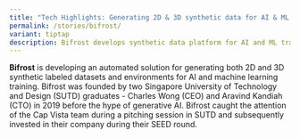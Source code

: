 ```yaml
---
title: "Tech Highlights: Generating 2D & 3D synthetic data for AI & ML training"
permalink: /stories/bifrost/
variant: tiptap
description: Bifrost develops synthetic data platform for AI and ML training
---
```

<p><strong>Bifrost</strong> is developing an automated solution for generating both 2D and 3D synthetic labeled datasets and environments for AI and machine learning training. Bifrost was founded by two Singapore University of Technology and Design (SUTD) graduates - Charles Wong (CEO) and Aravind Kandiah (CTO) in 2019 before the hype of generative AI. Bifrost caught the attention of the Cap Vista team during a pitching session in SUTD and subsequently invested in their company during their SEED round.&nbsp;</p><p><br></p><p></p>
